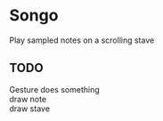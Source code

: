 # Songo

Play sampled notes on a scrolling stave

## TODO

Gesture does something  
draw note  
draw stave  


